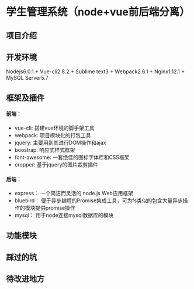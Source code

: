 # 学生管理系统（node+vue前后端分离）
## 项目介绍

## 开发环境
Nodejs6.0.1 + Vue-cli2.8.2 + Sublime text3 + Webpack2.6.1 + Nginx1.12.1 + MySQL Server5.7

## 框架及插件
#### 前端：
- vue-cli: 搭建vue环境的脚手架工具
- webpack: 项目模块化的打包工具
- jquery: 主要用到其进行DOM操作和ajax
- boostrap: 响应式样式框架
- font-awesome: 一套绝佳的图标字体库和CSS框架
- cropper: 基于jquery的图片裁剪插件

#### 后端：
- express： 一个简洁而灵活的 node.js Web应用框架
- bluebird： 便于异步编程的Promise集成工具，可为fs类似的包含大量异步操作的模块提供promise操作
- mysql： 用于node连接mysql数据库的模块

## 功能模块
## 踩过的坑
## 待改进地方
